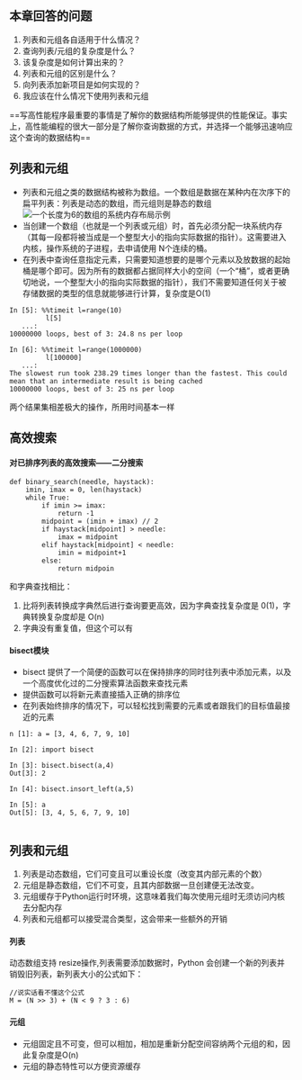 ## 本章回答的问题
1. 列表和元组各自适用于什么情况？
2. 查询列表/元组的复杂度是什么？ 
3. 该复杂度是如何计算出来的？ 
4. 列表和元组的区别是什么？ 
5. 向列表添加新项目是如何实现的？ 
6. 我应该在什么情况下使用列表和元组

==写高性能程序最重要的事情是了解你的数据结构所能够提供的性能保证。事实上，高性能编程的很大一部分是了解你查询数据的方式，并选择一个能够迅速响应这个查询的数据结构==

## 列表和元组
- 列表和元组之类的数据结构被称为数组。一个数组是数据在某种内在次序下的扁平列表：列表是动态的数组，而元组则是静态的数组
![一个长度为6的数组的系统内存布局示例](379899E7A4A54D9E96E43103D1D3B916)
- 当创建一个数组（也就是一个列表或元组）时，首先必须分配一块系统内存（其每一段都将被当成是一个整型大小的指向实际数据的指针）。这需要进入内核，操作系统的子进程，去申请使用 N个连续的桶。
- 在列表中查询任意指定元素，只需要知道想要的是哪个元素以及放数据的起始桶是哪个即可。因为所有的数据都占据同样大小的空间（一个“桶”，或者更确切地说，一个整型大小的指向实际数据的指针），我们不需要知道任何关于被存储数据的类型的信息就能够进行计算，复杂度是O(1)

```
In [5]: %%timeit l=range(10)     
         l[5]
   ...: 
10000000 loops, best of 3: 24.8 ns per loop

In [6]: %%timeit l=range(1000000)
         l[100000]
   ...: 
The slowest run took 238.29 times longer than the fastest. This could mean that an intermediate result is being cached 
10000000 loops, best of 3: 25 ns per loop
```
两个结果集相差极大的操作，所用时间基本一样


## 高效搜索
#### 对已排序列表的高效搜索——二分搜索 

```
def binary_search(needle, haystack): 
    imin, imax = 0, len(haystack) 
    while True: 
        if imin >= imax: 
            return -1 
        midpoint = (imin + imax) // 2 
        if haystack[midpoint] > needle: 
            imax = midpoint 
        elif haystack[midpoint] < needle: 
            imin = midpoint+1 
        else: 
            return midpoin
```
和字典查找相比：
1. 比将列表转换成字典然后进行查询要更高效，因为字典查找复杂度是 0(1)，字典转换复杂度却是 O(n)
2. 字典没有重复值，但这个可以有

#### bisect模块
- bisect 提供了一个简便的函数可以在保持排序的同时往列表中添加元素，以及一个高度优化过的二分搜索算法函数来查找元素
- 提供函数可以将新元素直接插入正确的排序位
- 在列表始终排序的情况下，可以轻松找到需要的元素或者跟我们的目标值最接近的元素

```
n [1]: a = [3, 4, 6, 7, 9, 10]

In [2]: import bisect

In [3]: bisect.bisect(a,4)
Out[3]: 2

In [4]: bisect.insort_left(a,5)

In [5]: a
Out[5]: [3, 4, 5, 6, 7, 9, 10]


```

## 列表和元组
1. 列表是动态数组，它们可变且可以重设长度（改变其内部元素的个数） 
2. 元组是静态数组，它们不可变，且其内部数据一旦创建便无法改变。 
3. 元组缓存于Python运行时环境，这意味着我们每次使用元组时无须访问内核去分配内存
4. 列表和元组都可以接受混合类型，这会带来一些额外的开销
#### 列表
动态数组支持 resize操作,列表需要添加数据时，Python 会创建一个新的列表并销毁旧列表，新列表大小的公式如下：

```
//说实话看不懂这个公式
M = (N >> 3) + (N < 9 ? 3 : 6) 
```
#### 元组
- 元组固定且不可变，但可以相加，相加是重新分配空间容纳两个元组的和，因此复杂度是O(n)
- 元组的静态特性可以方便资源缓存